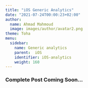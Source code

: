 ```yaml
---
title: "iOS Generic Analytics"
date: "2021-07-24T00:00:23+02:00"
author:
  name: Ahmad Mahmoud
  image: images/author/avatar2.png
theme: Toha
menu:
  sidebar:
    name: Generic analytics
    parent:  iOS
    identifier: iOS-analytics
    weight: 160
---
```


### Complete Post Coming Soon...

